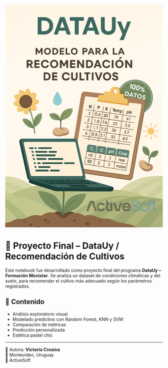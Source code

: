 ![Modelo para Recomendación de Cultivos](modelo_recomendacion.png)

# 🌱 Proyecto Final – DataUy / Recomendación de Cultivos

Este notebook fue desarrollado como proyecto final del programa **DataUy – Formación Movistar**. Se analiza un dataset de condiciones climáticas y del suelo, para recomendar el cultivo más adecuado según los parámetros registrados.

## 📂 Contenido
- Análisis exploratorio visual
- Modelado predictivo con Random Forest, KNN y SVM
- Comparación de métricas
- Predicción personalizada
- Estética pastel chic 

---

📌 Autora: **Victoria Crosina**  
📍 Montevideo, Uruguay  
💼 ActiveSoft 
